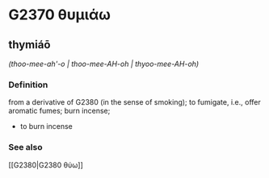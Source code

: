 # G2370 θυμιάω

## thymiáō

_(thoo-mee-ah'-o | thoo-mee-AH-oh | thyoo-mee-AH-oh)_

### Definition

from a derivative of G2380 (in the sense of smoking); to fumigate, i.e., offer aromatic fumes; burn incense; 

- to burn incense

### See also

[[G2380|G2380 θύω]]
